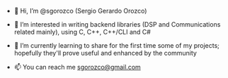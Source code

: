 - 👋 Hi, I’m @sgorozco  (Sergio Gerardo Orozco)
- 👀 I’m interested in writing backend libraries (DSP and Communications related mainly), using C, C++, C++/CLI and C#
- 🌱 I’m currently learning to share for the first time some of my projects; hopefully they'll prove useful and enhanced by the community 

- 📫 You can reach me 
sgorozco@gmail.com

<!---
sgorozco/sgorozco is a ✨ special ✨ repository because its `README.md` (this file) appears on your GitHub profile.
You can click the Preview link to take a look at your changes.
--->
